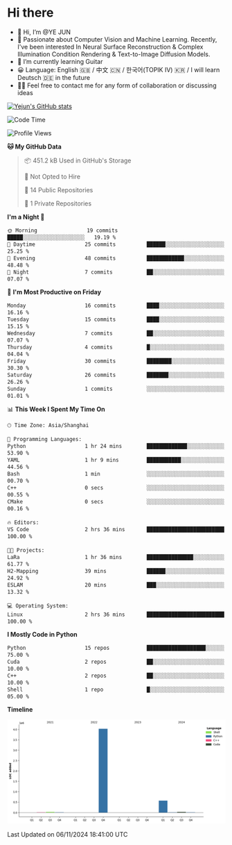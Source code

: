# Hi there
- 👋 Hi, I’m @YE JUN
- 🔭 Passionate about Computer Vision and Machine Learning. Recently, I've been interested In Neural Surface Reconstruction & Complex Illumination Condition Rendering & Text-to-Image Diffusion Models.
- 🌱 I’m currently learning Guitar
- 😀 Language: English 🇬🇧 / 中文 🇨🇳 / 한국어(TOPIK IV) 🇰🇷 / I will learn Deutsch 🇩🇪 in the future
- 🙋‍♂️ Feel free to contact me for any form of collaboration or discussing ideas


<!-- <img height="195px" src="https://github-readme-stats.vercel.app/api?username=yejun688&count_private=true&show_icons=true&hide_rank=true&title_color=0969da&bg_color=ffffff00&text_color=57606a&disable_animations=true"><img height="195px" src="https://github-readme-stats.vercel.app/api/top-langs?username=yejun688&layout=compact&title_color=0969da&bg_color=ffffff00&text_color=57606a"> -->

[![Yejun's GitHub stats](https://github-readme-stats.vercel.app/api?username=yejun688)](https://github.com/yejun688/github-readme-stats)

<!---
yejun688/yejun688 is a ✨ special ✨ repository because its `README.md` (this file) appears on your GitHub profile.
You can click the Preview link to take a look at your changes.
--->

<!--START_SECTION:waka-->
![Code Time](http://img.shields.io/badge/Code%20Time-432%20hrs-blue)

![Profile Views](http://img.shields.io/badge/Profile%20Views-4-blue)

**🐱 My GitHub Data** 

> 📦 451.2 kB Used in GitHub's Storage 
 > 
> 🚫 Not Opted to Hire
 > 
> 📜 14 Public Repositories 
 > 
> 🔑 1 Private Repositories 
 > 
**I'm a Night 🦉** 

```text
🌞 Morning                19 commits          █████░░░░░░░░░░░░░░░░░░░░   19.19 % 
🌆 Daytime                25 commits          ██████░░░░░░░░░░░░░░░░░░░   25.25 % 
🌃 Evening                48 commits          ████████████░░░░░░░░░░░░░   48.48 % 
🌙 Night                  7 commits           ██░░░░░░░░░░░░░░░░░░░░░░░   07.07 % 
```
📅 **I'm Most Productive on Friday** 

```text
Monday                   16 commits          ████░░░░░░░░░░░░░░░░░░░░░   16.16 % 
Tuesday                  15 commits          ████░░░░░░░░░░░░░░░░░░░░░   15.15 % 
Wednesday                7 commits           ██░░░░░░░░░░░░░░░░░░░░░░░   07.07 % 
Thursday                 4 commits           █░░░░░░░░░░░░░░░░░░░░░░░░   04.04 % 
Friday                   30 commits          ████████░░░░░░░░░░░░░░░░░   30.30 % 
Saturday                 26 commits          ███████░░░░░░░░░░░░░░░░░░   26.26 % 
Sunday                   1 commits           ░░░░░░░░░░░░░░░░░░░░░░░░░   01.01 % 
```


📊 **This Week I Spent My Time On** 

```text
🕑︎ Time Zone: Asia/Shanghai

💬 Programming Languages: 
Python                   1 hr 24 mins        █████████████░░░░░░░░░░░░   53.90 % 
YAML                     1 hr 9 mins         ███████████░░░░░░░░░░░░░░   44.56 % 
Bash                     1 min               ░░░░░░░░░░░░░░░░░░░░░░░░░   00.70 % 
C++                      0 secs              ░░░░░░░░░░░░░░░░░░░░░░░░░   00.55 % 
CMake                    0 secs              ░░░░░░░░░░░░░░░░░░░░░░░░░   00.16 % 

🔥 Editors: 
VS Code                  2 hrs 36 mins       █████████████████████████   100.00 % 

🐱‍💻 Projects: 
LaRa                     1 hr 36 mins        ███████████████░░░░░░░░░░   61.77 % 
H2-Mapping               39 mins             ██████░░░░░░░░░░░░░░░░░░░   24.92 % 
ESLAM                    20 mins             ███░░░░░░░░░░░░░░░░░░░░░░   13.32 % 

💻 Operating System: 
Linux                    2 hrs 36 mins       █████████████████████████   100.00 % 
```

**I Mostly Code in Python** 

```text
Python                   15 repos            ███████████████████░░░░░░   75.00 % 
Cuda                     2 repos             ██░░░░░░░░░░░░░░░░░░░░░░░   10.00 % 
C++                      2 repos             ██░░░░░░░░░░░░░░░░░░░░░░░   10.00 % 
Shell                    1 repo              █░░░░░░░░░░░░░░░░░░░░░░░░   05.00 % 
```



**Timeline**

![Lines of Code chart](https://raw.githubusercontent.com/yejun688/yejun688/main/assets/bar_graph.png)


 Last Updated on 06/11/2024 18:41:00 UTC
<!--END_SECTION:waka-->
